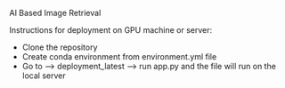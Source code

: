 AI Based Image Retrieval

Instructions for deployment on GPU machine or server:
- Clone the repository
- Create conda environment from environment.yml file
- Go to --> deployment_latest --> run app.py and the file will run on the local server
